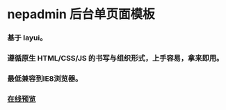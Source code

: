 # nepadmin 后台单页面模板
### 基于 layui。
### 遵循原生 HTML/CSS/JS 的书写与组织形式，上手容易，拿来即用。
### 最低兼容到IE8浏览器。
### [在线预览](https://fanjyy.github.io/NepAdmin/#/)